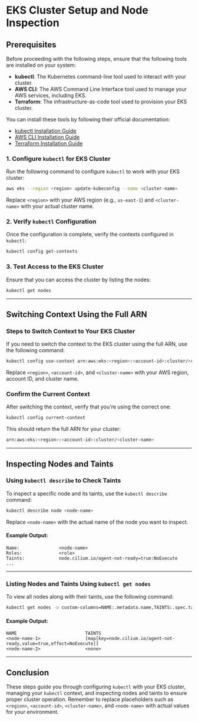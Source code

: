# EKS Cluster Setup and Node Inspection

## Prerequisites

Before proceeding with the following steps, ensure that the following tools are installed on your system:

- **kubectl**: The Kubernetes command-line tool used to interact with your cluster.
- **AWS CLI**: The AWS Command Line Interface tool used to manage your AWS services, including EKS.
- **Terraform**: The infrastructure-as-code tool used to provision your EKS cluster.

You can install these tools by following their official documentation:

- [kubectl Installation Guide](https://kubernetes.io/docs/tasks/tools/install-kubectl/)
- [AWS CLI Installation Guide](https://docs.aws.amazon.com/cli/latest/userguide/install-cliv2.html)
- [Terraform Installation Guide](https://developer.hashicorp.com/terraform/tutorials/aws-get-started/install-cli)

### 1. Configure `kubectl` for EKS Cluster

Run the following command to configure `kubectl` to work with your EKS cluster:

```bash
aws eks --region <region> update-kubeconfig --name <cluster-name>
```

Replace `<region>` with your AWS region (e.g., `us-east-1`) and `<cluster-name>` with your actual cluster name.

### 2. Verify `kubectl` Configuration

Once the configuration is complete, verify the contexts configured in `kubectl`:

```bash
kubectl config get-contexts
```

### 3. Test Access to the EKS Cluster

Ensure that you can access the cluster by listing the nodes:

```bash
kubectl get nodes
```

---

## Switching Context Using the Full ARN

### Steps to Switch Context to Your EKS Cluster

If you need to switch the context to the EKS cluster using the full ARN, use the following command:

```bash
kubectl config use-context arn:aws:eks:<region>:<account-id>:cluster/<cluster-name>
```

Replace `<region>`, `<account-id>`, and `<cluster-name>` with your AWS region, account ID, and cluster name.

### Confirm the Current Context

After switching the context, verify that you're using the correct one:

```bash
kubectl config current-context
```

This should return the full ARN for your cluster:

```bash
arn:aws:eks:<region>:<account-id>:cluster/<cluster-name>
```

---

## Inspecting Nodes and Taints

### Using `kubectl describe` to Check Taints

To inspect a specific node and its taints, use the `kubectl describe` command:

```bash
kubectl describe node <node-name>
```

Replace `<node-name>` with the actual name of the node you want to inspect.

#### Example Output:

```
Name:               <node-name>
Roles:              <role>
Taints:             node.cilium.io/agent-not-ready=true:NoExecute
...
```

---

### Listing Nodes and Taints Using `kubectl get nodes`

To view all nodes along with their taints, use the following command:

```bash
kubectl get nodes -o custom-columns=NAME:.metadata.name,TAINTS:.spec.taints
```

#### Example Output:

```
NAME                          TAINTS
<node-name-1>                 [map[key=node.cilium.io/agent-not-ready,value=true,effect=NoExecute]]
<node-name-2>                 <none>
```

---

## Conclusion

These steps guide you through configuring `kubectl` with your EKS cluster, managing your `kubectl` context, and inspecting nodes and taints to ensure proper cluster operation. Remember to replace placeholders such as `<region>`, `<account-id>`, `<cluster-name>`, and `<node-name>` with actual values for your environment.
